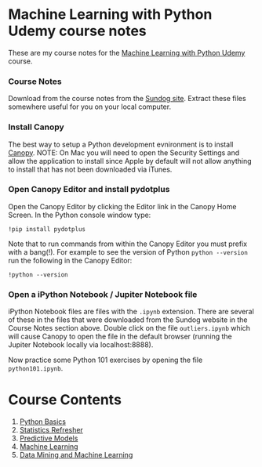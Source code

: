 # Machine Learning with Python Udemy course notes

These are my course notes for the [Machine Learning with Python Udemy](https://www.udemy.com/data-science-and-machine-learning-with-python-hands-on/) course.

### Course Notes

Download from the course notes from the [Sundog site](http://media.sundog-soft.com/Udemy/DataScience.zip). Extract these files somewhere useful for you on your local computer.

### Install Canopy

The best way to setup a Python development evnironment is to install [Canopy](https://store.enthought.com/downloads/). NOTE: On Mac you will need to open the Security Settings and allow the application to install since Apple by default will not allow anything to install that has not been downloaded via iTunes.

### Open Canopy Editor and install pydotplus

Open the Canopy Editor by clicking the Editor link in the Canopy Home Screen. In the Python console window type:

```
!pip install pydotplus
```

Note that to run commands from within the Canopy Editor you must prefix with a bang(!). For example to see the version of Python `python --version` run the following in the Canopy Editor:

```
!python --version
```

### Open a iPython Notebook / Jupiter Notebook file

iPython Notebook files are files with the `.ipynb` extension. There are several of these in the files that were downloaded from the Sundog website in the Course Notes section above. Double click on the file `outliers.ipynb` which will cause Canopy to open the file in the default browser (running the Jupiter Notebook locally via localhost:8888).

Now practice some Python 101 exercises by opening the file `python101.ipynb`.

# Course Contents

1. [Python Basics](/1-Python-Basics/)
1. [Statistics Refresher](/2-Statistics-Refresher/)
1. [Predictive Models](/3-Predictive-Models/)
1. [Machine Learning](/4-Machine-Learning/)
1. [Data Mining and Machine Learning](/5-Data-Mining-and-Machine-Learning/)